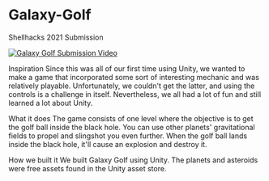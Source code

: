 # Galaxy-Golf
Shellhacks 2021 Submission

[![Galaxy Golf Submission Video](https://img.youtube.com/vi/MNI7eNod0U0/1.jpg)](https://www.youtube.com/watch?v=MNI7eNod0U0)

Inspiration
Since this was all of our first time using Unity, we wanted to make a game that incorporated some sort of interesting mechanic and was relatively playable. Unfortunately, we couldn't get the latter, and using the controls is a challenge in itself. Nevertheless, we all had a lot of fun and still learned a lot about Unity.

What it does
The game consists of one level where the objective is to get the golf ball inside the black hole. You can use other planets' gravitational fields to propel and slingshot you even further. When the golf ball lands inside the black hole, it'll cause an explosion and destroy it.

How we built it
We built Galaxy Golf using Unity. The planets and asteroids were free assets found in the Unity asset store.
